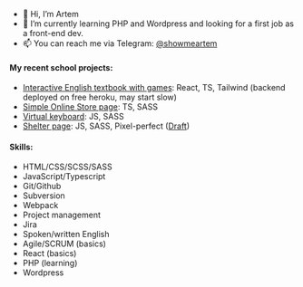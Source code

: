 - 👋 Hi, I’m Artem
- 🌱 I’m currently learning PHP and Wordpress and looking for a first job as a front-end dev.
- 📫 You can reach me via Telegram: [@showmeartem](https://t.me/showmeartem)

#### My recent school projects:
- [Interactive English textbook with games](http://rslang-team75.pages.dev/): React, TS, Tailwind (backend deployed on free heroku, may start slow)
- [Simple Online Store page](https://rolling-scopes-school.github.io/a-selyugin-JSFE2022Q1/online-store/): TS, SASS
- [Virtual keyboard](https://a-selyugin.github.io/virtual-keyboard/): JS, SASS
- [Shelter page](https://rolling-scopes-school.github.io/a-selyugin-JSFE2022Q1/shelter/pages/main/index.html): JS, SASS, Pixel-perfect ([Draft](https://www.figma.com/file/tKcmzkARtMUFQAR9VLdLkl/shelter-dom))

#### Skills:
- HTML/CSS/SCSS/SASS
- JavaScript/Typescript
- Git/Github
- Subversion
- Webpack
- Project management
- Jira
- Spoken/written English
- Agile/SCRUM (basics)
- React (basics)
- PHP (learning)
- Wordpress

<!---
a-selyugin/a-selyugin is a ✨ special ✨ repository because its `README.md` (this file) appears on your GitHub profile.
You can click the Preview link to take a look at your changes.
--->
